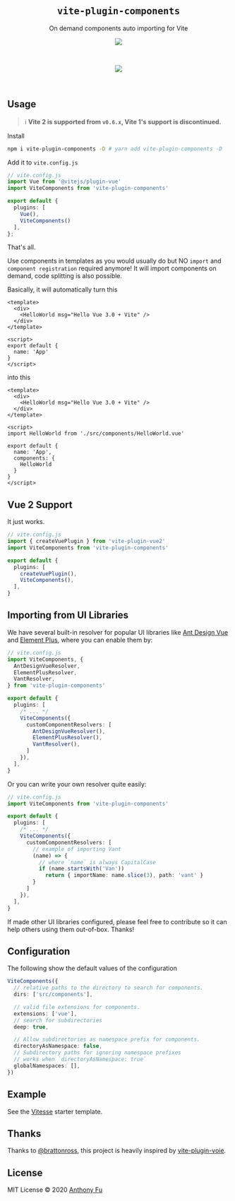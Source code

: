 <h2 align='center'><samp>vite-plugin-components</samp></h2>

<p align='center'>On demand components auto importing for Vite</p>

<p align='center'>
<a href='https://www.npmjs.com/package/vite-plugin-components'>
<img src='https://img.shields.io/npm/v/vite-plugin-components?color=222&style=flat-square'>
</a>
</p>

<br>

<p align="center">
  <a href="https://cdn.jsdelivr.net/gh/antfu/static/sponsors.svg">
    <img src='https://cdn.jsdelivr.net/gh/antfu/static/sponsors.svg'/>
  </a>
</p>

<br>

## Usage

> ℹ️ **Vite 2 is supported from `v0.6.x`, Vite 1's support is discontinued.**

Install

```bash
npm i vite-plugin-components -D # yarn add vite-plugin-components -D
```

Add it to `vite.config.js`

```ts
// vite.config.js
import Vue from '@vitejs/plugin-vue'
import ViteComponents from 'vite-plugin-components'

export default {
  plugins: [
    Vue(),
    ViteComponents()
  ],
};
```

That's all.

Use components in templates as you would usually do but NO `import` and `component registration` required anymore! It will import components on demand, code splitting is also possible.

Basically, it will automatically turn this

```vue
<template>
  <div>
    <HelloWorld msg="Hello Vue 3.0 + Vite" />
  </div>
</template>

<script>
export default {
  name: 'App'
}
</script>
```

into this

```vue
<template>
  <div>
    <HelloWorld msg="Hello Vue 3.0 + Vite" />
  </div>
</template>

<script>
import HelloWorld from './src/components/HelloWorld.vue'

export default {
  name: 'App',
  components: {
    HelloWorld
  }
}
</script>
```

## Vue 2 Support

It just works.

```ts
// vite.config.js
import { createVuePlugin } from 'vite-plugin-vue2'
import ViteComponents from 'vite-plugin-components'

export default {
  plugins: [
    createVuePlugin(),
    ViteComponents(),
  ],
}
```

## Importing from UI Libraries

We have several built-in resolver for popular UI libraries like [Ant Design Vue](https://antdv.com/) and [Element Plus](https://element-plus.org/), where you can enable them by:

```ts
// vite.config.js
import ViteComponents, {
  AntDesignVueResolver,
  ElementPlusResolver,
  VantResolver,
} from 'vite-plugin-components'

export default {
  plugins: [
    /* ... */
    ViteComponents({
      customComponentResolvers: [
        AntDesignVueResolver(),
        ElementPlusResolver(),
        VantResolver(),
      ]
    }),
  ],
}
```

Or you can write your own resolver quite easily:

```ts
// vite.config.js
import ViteComponents from 'vite-plugin-components'

export default {
  plugins: [
    /* ... */
    ViteComponents({
      customComponentResolvers: [
        // example of importing Vant
        (name) => {
          // where `name` is always CapitalCase
          if (name.startsWith('Van'))
            return { importName: name.slice(3), path: 'vant' }
        }
      ]
    }),
  ],
}
```

If made other UI libraries configured, please feel free to contribute so it can help others using them out-of-box. Thanks!


## Configuration

The following show the default values of the configuration

```ts
ViteComponents({
  // relative paths to the directory to search for components.
  dirs: ['src/components'],

  // valid file extensions for components.
  extensions: ['vue'],
  // search for subdirectories
  deep: true,

  // Allow subdirectories as namespace prefix for components.
  directoryAsNamespace: false,
  // Subdirectory paths for ignoring namespace prefixes
  // works when `directoryAsNamespace: true`
  globalNamespaces: [],
})
```

## Example

See the [Vitesse](https://github.com/antfu/vitesse) starter template.

## Thanks

Thanks to [@brattonross](https://github.com/brattonross), this project is heavily inspired by [vite-plugin-voie](https://github.com/vamplate/vite-plugin-voie).

## License

MIT License © 2020 [Anthony Fu](https://github.com/antfu)
